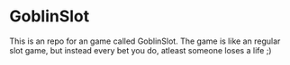 # GoblinSlot

This is an repo for an game called GoblinSlot.
The game is like an regular slot game, but instead every bet you do, atleast someone loses a life ;) 
